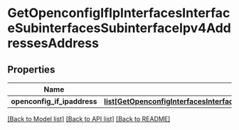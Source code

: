 # GetOpenconfigIfIpInterfacesInterfaceSubinterfacesSubinterfaceIpv4AddressesAddress

## Properties
Name | Type | Description | Notes
------------ | ------------- | ------------- | -------------
**openconfig_if_ipaddress** | [**list[GetOpenconfigInterfacesInterfacesOpenconfiginterfacesinterfacesSubinterfacesOpenconfigifipipv4AddressesAddress]**](GetOpenconfigInterfacesInterfacesOpenconfiginterfacesinterfacesSubinterfacesOpenconfigifipipv4AddressesAddress.md) |  | [optional] 

[[Back to Model list]](../README.md#documentation-for-models) [[Back to API list]](../README.md#documentation-for-api-endpoints) [[Back to README]](../README.md)


